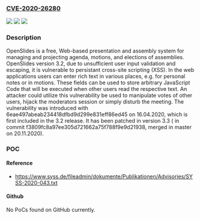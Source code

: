 ### [CVE-2020-26280](https://cve.mitre.org/cgi-bin/cvename.cgi?name=CVE-2020-26280)
![](https://img.shields.io/static/v1?label=Product&message=OpenSlides&color=blue)
![](https://img.shields.io/static/v1?label=Version&message=n%2Fa&color=blue)
![](https://img.shields.io/static/v1?label=Vulnerability&message=%7B%22CWE-79%22%3A%22Improper%20Neutralization%20of%20Input%20During%20Web%20Page%20Generation%20('Cross-site%20Scripting')%22%7D&color=brighgreen)

### Description

OpenSlides is a free, Web-based presentation and assembly system for managing and projecting agenda, motions, and elections of assemblies. OpenSlides version 3.2, due to unsufficient user input validation and escaping, it is vulnerable to persistant cross-site scripting (XSS). In the web applications users can enter rich text in various places, e.g. for personal notes or in motions. These fields can be used to store arbitrary JavaScript Code that will be executed when other users read the respective text. An attacker could utilize this vulnerability be used to manipulate votes of other users, hijack the moderators session or simply disturb the meeting. The vulnerability was introduced with 6eae497abeab234418dfbd9d299e831eff86ed45 on 16.04.2020, which is first included in the 3.2 release. It has been patched in version 3.3 ( in commit f3809fc8a97ee305d721662a75f788f9e9d21938, merged in master on 20.11.2020).

### POC

#### Reference
- https://www.syss.de/fileadmin/dokumente/Publikationen/Advisories/SYSS-2020-043.txt

#### Github
No PoCs found on GitHub currently.


